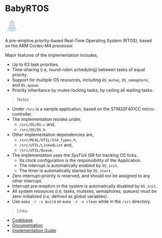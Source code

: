 # BabyRTOS
![Icon](doxygen/icon.png)


A pre-emptive priority-based Real-Time Operating System (RTOS), based on the ARM Cortex-M4 processor.

Major features of the implementation includes,
* Up to 63 task priorities.
* Time-sharing (i.e, round-robin scheduling) between tasks of equal priority.
* Support for multiple OS resources, including `OS_mutex`, `OS_semaphore`, and `OS_queue`.
* Priority inheritance by mutex-locking tasks, by ceiling all waiting tasks.

> Notes

* Under `/src` is a sample application, based on the STM32F401CC micro-controller.
* The implementation resides under,
  * `/src/OS/OS.c` and,
  * `/src/OS/OS.h`.
* Other implementation dependencies are,
  * `/src/MCAL/UTIL/Std_Types.h`, 
  * `/src/UTIL/LinkedList` and,
  * `/src/UTIL/Queue`.
* The implementation uses the *SysTick* ISR for tracking OS ticks. 
  * Its clock configuration is the responsibility of the Application.
  * The interrupt is automatically enabled by `OS_init`. 
  * The timer is automatically started by `OS_start`.
* Zero interrupt-priority is reserved, and should not be assigned to any other interrupt.
* Interrupt pre-emption in the system is automatically disabled by `OS_init`.
* All system resources (i.e, tasks, mutexes, semaphores, queues) must be zero-initialized (i.e, defined as global variables).
* Use `make -r -s build` or `make -r -s clean` while in the `/src` directory. 

> Links

* [Codebase](https://github.com/hazemanwer2000/BabyRTOS)
* [Documentation](https://hazemanwer2000.github.io/BabyRTOS)
* [Implementation Guide](guide/RTOS_from_scratch.pdf)